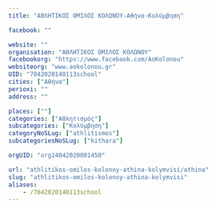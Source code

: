 ```yaml
---
title: "ΑΘΛΗΤΙΚΟΣ ΟΜΙΛΟΣ ΚΟΛΩΝΟΥ-Αθήνα-Κολύμβηση"

facebook: ""

website: ""
organisation: "ΑΘΛΗΤΙΚΟΣ ΟΜΙΛΟΣ ΚΟΛΩΝΟΥ"
facebookorg: "https://www.facebook.com/AoKolonou"
websiteorg: "www.aokolonou.gr"
UID: "7042020140113school"
cities: ["Αθήνα"]
perioxi: ""
address: ""

places: [""]
categories: ["Αθλητισμός"]
subcategories: ["Κολύμβηση"]
categoryNoSLug: ["athlitismos"]
subcategoriesNoSLug: ["kithara"]

orgUID: "org14042020001450"

url: "athlitikos-omilos-kolonoy-athina-kolymvisi/athina"
slug: "athlitikos-omilos-kolonoy-athina-kolymvisi"
aliases:
    - /7042020140113school
---
```





